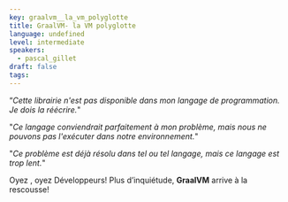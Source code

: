```yaml
---
key: graalvm__la_vm_polyglotte
title: GraalVM- la VM polyglotte
language: undefined
level: intermediate
speakers:
  - pascal_gillet
draft: false
tags:
---
```

“*Cette librairie n'est pas disponible dans mon langage de programmation. Je dois la réécrire.*"

"*Ce langage conviendrait parfaitement à mon problème, mais nous ne pouvons pas l'exécuter dans notre environnement.*"

"*Ce problème est déjà résolu dans tel ou tel langage, mais ce langage est trop lent.*"

Oyez , oyez Développeurs! Plus d’inquiétude, **GraalVM** arrive à la rescousse!
